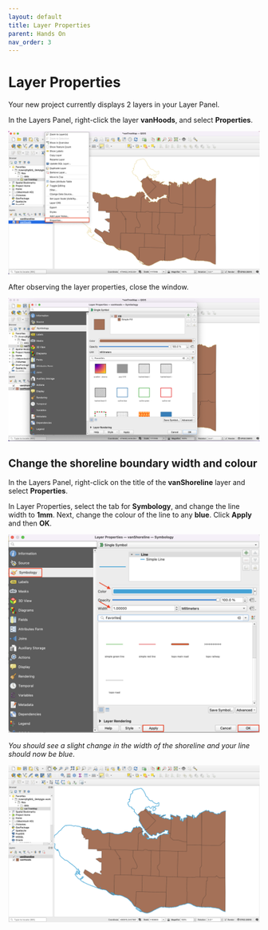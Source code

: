 ```yaml
---
layout: default
title: Layer Properties
parent: Hands On
nav_order: 3
---
```


# Layer Properties

Your new project currently displays 2 layers in your Layer Panel.    

In the Layers Panel, right-click the layer **vanHoods**, and select **Properties**.

![vanHoods layer Properties](vanHoods-layer-properties_20220518.png)

After observing the layer properties, close the window.

![Explore layer Properties vanHoods](layer-properties-vanhoods_20220518.png)

## Change the shoreline boundary width and colour
In the Layers Panel, right-click on the title of the **vanShoreline** layer and select **Properties**.

In Layer Properties, select the tab for **Symbology**, and change the line width to **1mm**. Next, change the colour of the line to any **blue**. Click **Apply** and then **OK**.

![Change VanShoreline Symbology layer Properties](change-layer-width-and-color_20220518.png)

*You should see a slight change in the width of the shoreline and your line should now be blue*.

![Slight change of the shoreline](blue-shoreline_20220518.png)
